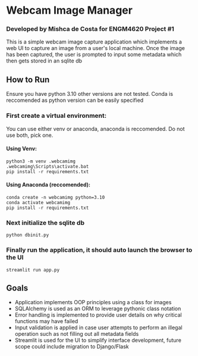 # Webcam Image Manager
### Developed by Mishca de Costa for ENGM4620 Project #1

This is a simple webcam image capture application which implements a web UI to capture an image from a user's local machine.
Once the image has been captured, the user is prompted to input some metadata which then gets stored in an sqlite db

## How to Run 
Ensure you have python 3.10 other versions are not tested. Conda is reccomended as python version can be easily specified

### First create a virtual environment:
You can use either venv or anaconda, anaconda is reccomended. Do not use both, pick one. 
#### Using Venv:
```
python3 -m venv .webcamimg
.webcamimg\Scripts\activate.bat
pip install -r requirements.txt
```

#### Using Anaconda (reccomended):
```
conda create -n webcamimg python=3.10
conda activate webcamimg
pip install -r requirements.txt
```

### Next initialize the sqlite db
```
python dbinit.py
```

### Finally run the application, it should auto launch the browser to the UI
```
streamlit run app.py
```

## Goals
* Application implements OOP principles using a class for images
* SQLAlchemy is used as an ORM to leverage pythonic class notation
* Error handling is implemented to provide user details on why critical functions may have failed
* Input validation is applied in case user attempts to perform an illegal operation such as not filling out all metadata fields
* Streamlit is used for the UI to simplify interface development, future scope could include migration to Django/Flask

